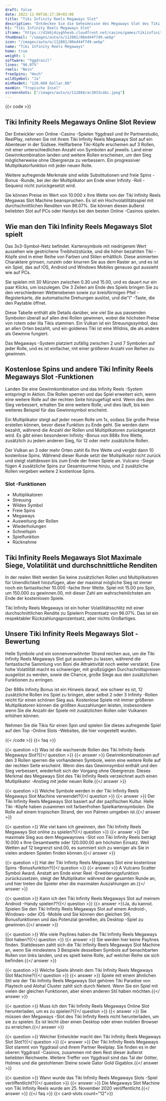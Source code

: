 ```yaml
---
draft: false
date: 2022-11-09T16:17:38+03:00
title: "Tiki Infinity Reels Megaways Slot"
description: "Entdecken Sie die Geheimnisse des Megaways Slot des Tiki Infinity Reels in unserer vollständigen Übersicht über das Gameplay, die Funktionen und wo man ihn mit dem besten Casino -Bonus spielen kann."
h1: "Tiki Infinity Reels Megaways Slot"
iframe: "https://d1k6j4zyghhevb.cloudfront.net/casino/games/tikiinfinityreelsmegaways/index.html?gameid=tikiinfinityreelsmegaways&channel=web&moneymode=fun&partnerid=77&lang=en"
thumbnail: "/images/auto/o/112881/80ed44f7d9.webp"
icon: "/images/auto/o/112881/80ed44f7d9.webp"
name: "Tiki Infinity Reels Megaways"
home: true
weight: 1
software: "Yggdrasil"
lines: "96.07%"
reels: "Nein"
freeSpins: "Hoch"
wildSymbol: "Ja"
minMaxBet: "120.000 Dollar.00"
maxWin: "Tropische Insel"
screenshots: ["/images/auto/o/112884/ac3033cabc.jpeg"]
---
```


{{< code >}}<h2>Tiki Infinity Reels Megaways Online Slot Review</h2><p>Der Entwickler von Online -Casino -Spielen Yggdrasil und ihr Partnerstudio, ReelPlay, nehmen Sie mit ihrem Tiki Infinity Reels Megaways Slot auf ein Abenteuer in der Südsee. Hellfarbene Tiki-Köpfe erscheinen auf 3 Rollen, mit einer unterschiedlichen Anzahl von Symbolen auf jeweils. Land einer Gewinnkombination landen und weitere Rollen erscheinen, um den Sieg möglicherweise ohne Obergrenze zu verbessern. Ein progressiver Multiplikatorfunktion mit jeder neuen Rolle.</p><p>Weitere aufregende Merkmale sind wilde Substitutionen und freie Spins -Bonus -Runde, bei der der Multiplikator am Ende einer Infinity -Roll -Sequenz nicht zurückgesetzt wird.</p><p>Sie können Preise im Wert von 10.000 x Ihre Wette von der Tiki Infinity Reels Megawas Slot Machine beanspruchen. Es ist ein Hochvolatilitätsspiel mit durchschnittlichen Renditen von 96.07%. Sie können diesen äußerst beliebten Slot auf PCs oder Handys bei den besten Online -Casinos spielen.</p><h2>Wie man den Tiki Infinity Reels Megaways Slot spielt</h2><p>Das 3x3-Symbol-Netz befindet. Kartensymbole mit niedrigerem Wert aussehen wie gestrichene Treibholzstücke, und die höher bezahlten Tiki -Köpfe sind in einer Reihe von Farben und Stilen erhältlich. Diese animierten Charaktere grinsen, runzeln oder knurren Sie aus dem Raster an, und es ist ein Spiel, das auf iOS, Android und Windows Mobiles genauso gut aussieht wie auf PCs.</p><p>Sie spielen mit 30 Münzen zwischen 0.30 und 15.00, und es dauert nur ein paar Klicks, um loszulegen. Die 3 Zeilen am Ende des Spiels bringen Sie zu den verschiedenen Wettenebenen sowie zur kreisförmigen Pfeil -Registerkarte, die automatische Drehungen auslöst, und die"I" -Taste, die den Paytable öffnet.</p><p>Diese Tabelle enthält alle Details darüber, wie viel Sie aus passenden Symbolen überall auf allen drei Rollen gewinnen, wobei die höchsten Preise von rotem oder lila Tikis stammen. Ein Vulkan ist ein Streuungssymbol, das an allen Orten bezahlt, und ein goldenes Tiki ist eine Wildnis, die als andere als Gewinne fungiert.</p><p>Das Megaways -System platziert zufällig zwischen 2 und 7 Symbolen auf jeder Rolle, und es ist einfacher, mit einer größeren Anzahl von Reihen zu gewinnen.</p><h2>Kostenlose Spins und andere Tiki Infinity Reels Megaways Slot -Funktionen</h2><p>Landen Sie eine Gewinnkombination und das Infinity Reels -System entspringt in Aktion. Die Rollen sperren und das Spiel erweitert sich, wenn eine weitere Rolle auf der rechten Seite hinzugefügt wird. Wenn dies den Sieg verbessert, erhalten Sie eine weitere Rolle, und dies läuft, bis kein weiteres Beispiel für das Gewinnsymbol erscheint.</p><p>Ein Multiplikator steigt auf jeder neuen Rolle um 1x, sodass Sie große Preise erstellen können, bevor diese Funktion zu Ende geht. Sie werden dann bezahlt, während die Anzahl der Rollen und Multiplikatoren zurückgesetzt wird. Es gibt einen besonderen Infinity -Bonus von 888x Ihre Wette, zusätzlich zu jedem anderen Sieg, für 12 oder mehr zusätzliche Rollen.</p><p>Der Vulkan an 3 oder mehr Orten zahlt 6x Ihre Wette und vergibt dann 10 kostenlose Spins. Während dieser Runde setzt der Multiplikator nicht zurück und steigt stattdessen bis zum Ende der freien Spiele an. Vulcano -Siege fügen 4 zusätzliche Spins zur Gesamtsumme hinzu, und 2 zusätzliche Rollen vergeben weitere 2 kostenlose Spins.</p><h3>
Slot -Funktionen</h3><ul>
<li></span>
Multiplikatoren</li>
<li></span>
Streuung</li>
<li></span>
Wildes Symbol</li>
<li></span>
Freie Spins</li>
<li></span>
Megaways</li>
<li></span>
Ausweitung der Rollen</li>
<li></span>
Wiederholungen</li>
<li></span>
Schnellspin</li>
<li></span>
Spielfunktion</li>
<li></span>
Rücknahme</li></ul><h2>Tiki Infinity Reels Megaways Slot Maximale Siege, Volatilität und durchschnittliche Renditen</h2><p>In der realen Welt werden Sie keine zusätzlichen Rollen und Multiplikatoren für Unendlichkeit hinzufügen, aber der maximal mögliche Sieg ist immer noch ein fantastischer 10.000 -fache Ihrer Wette. Spiel mit 15.00 pro Spin, um 150.000 zu gewinnen.00, mit dieser Zahl am wahrscheinlichsten am Ende der kostenlosen Spiele.</p><p>Tiki Infinity Reels Megaways ist ein hoher Volatilitätsschlitz mit einer durchschnittlichen Rendite zu Spielern Prozentsatz von 96.07%. Das ist ein respektabler Rückzahlungsprozentsatz, aber nichts Großartiges.</p><h2>Unsere Tiki Infinity Reels Megaways Slot -Bewertung</h2><p>Helle Symbole und ein sonnenverwöhnter Strand reichen aus, um die Tiki Infinity Reels Megaways Slot gut aussehen zu lassen, während die fantastische Sammlung von Boni die Attraktivität noch weiter verstärkt. Eine hohe Volatilität macht es schwieriger, mit großzügigen Durchschnittspreisen ausgelöst zu werden, sowie die Chance, große Siege aus den zusätzlichen Funktionen zu erringen.</p><p>Der 888x Infinity Bonus ist ein Hinweis darauf, wie schwer es ist, 12 zusätzliche Rollen ins Spiel zu bringen, aber selbst 2 oder 3 Infinity -Rollen reicht für einen schönen Sieg aus. Kostenlose Spiele mit immer größeren Multiplikatoren können die größten Auszahlungen leisten, insbesondere wenn Sie die Anzahl der Spiele mit zusätzlichen Rollen oder Vulkanen erhöhen können.</p><p>Nehmen Sie die Tikis für einen Spin und spielen Sie dieses aufregende Spiel auf den Top -Online Slots -Websites, die hier vorgestellt wurden.</p>
{{< /code >}}
{{< faq >}}

{{< question >}} Was ist die wachsende Rollen des Tiki Infinity Reels Megaways Slot?{{</ question >}}
{{< answer >}} Gewinnkombinationen auf den 3 Rollen sperren die vorhandenen Symbole, wenn eine weitere Rolle auf der rechten Seite erscheint. Wenn dies das Gewinnsymbol enthält und den Sieg verbessert, wiederholt sich der Vorgang ohne Obergrenze. Dieses Merkmal des Megaways Slot des Tiki Infinity Reels verzeichnet auch einen Multiplikator -Anstieg mit jeder neuen Rolle.{{</ answer >}}

{{< question >}} Welche Symbole werden in der Tiki Infinity Reels Megaways Slot Machine verwendet?{{</ question >}}
{{< answer >}} Der Tiki Infinity Reels Megaways Slot basiert auf der pazifischen Kultur. Helle Tiki -Köpfe haben zusammen mit farbenfrohen Spielkartensymbolen. Die Rolle auf einem tropischen Strand, der von Palmen umgeben ist.{{</ answer >}}

{{< question >}} Wie viel kann ich gewinnen, den Tiki Infinity Reels Megaways Slot online zu spielen?{{</ question >}}
{{< answer >}} Der maximale Sieg aus dem Megawayrows -Slot von Tiki Infinity Reels beträgt 10.000 x Ihre Gesamtwette oder 120.000.00 am höchsten Einsatz. Weil Wetten auf 12 begrenzt sind.00, es summiert sich zu weniger als Sie in vielen anderen Spielen finden können.{{</ answer >}}

{{< question >}} Hat der Tiki Infinity Reels Megaways Slot eine kostenlose Spins -Bonusfunktion?{{</ question >}}
{{< answer >}} A Vulcano Scatter Symbol Award. Anstatt am Ende einer Reel -Erweiterungsfunktion zurückzusetzen, steigt der Multiplikator während der gesamten Runde an, und hier treten die Spieler eher die maximalen Auszahlungen an.{{</ answer >}}

{{< question >}} Kann ich den Tiki Infinity Reels Megaways Slot auf meinem Android -Handy spielen??{{</ question >}}
{{< answer >}}Ja, du kannst. Spielen Sie den Tiki Infinity Reels Megaways Slot auf einem Android-, Windows- oder iOS -Mobile und Sie können den gleichen Stil, Bonusfunktionen und das Potenzial genießen, als Desktop -Spiel zu gewinnen.{{</ answer >}}

{{< question >}} Wie viele Paylines haben die Tiki Infinity Reels Megaways Slot haben?{{</ question >}}
{{< answer >}} Sie werden hier keine Paylines finden. Stattdessen zahlt sich die Tiki Infinity Reels Megaways Slot Machine an, wenn Sie mindestens 3 Beispiele desselben Symbols auf benachbarten Rollen von links landen, und es spielt keine Rolle, auf welcher Reihe sie sich befinden.{{</ answer >}}

{{< question >}} Welche Spiele ähneln dem Tiki Infinity Reels Megaways Slot Machine?{{</ question >}}
{{< answer >}} Spiele mit einem ähnlichen Stil wie der Tiki Infinity Reels Megaways Slot gehören Tiki Paradise von Playtech und Aloha! Cluster zahlt sich durch Netent. Wenn Sie ein Spiel mit vielen der gleichen Funktionen, aber einen anderen Stil haben möchten.{{</ answer >}}

{{< question >}} Muss ich den Tiki Infinity Reels Megaways Online Slot herunterladen, um es zu spielen?{{</ question >}}
{{< answer >}} Sie müssen den Megaways -Slot des Tiki Infinity Reels nicht herunterladen, um sie zu spielen. Es ist leicht über einen Desktop oder einen mobilen Browser zu erreichen.{{</ answer >}}

{{< question >}} Welcher Entwickler macht den Tiki Infinity Reels Megaways Slot Slot?{{</ question >}}
{{< answer >}} Der Tiki Infinity Reels Megaways Slot stammt von Yggdrasil und ihrem Partner Reelplay. Sie finden es in der oberen Yggdrasil -Casinos, zusammen mit dem Rest dieser äußerst beliebten Reichweite. Weitere Treffer von Yggdrasil sind das Tal der Götter, Holmes und die gestohlenen Steine sowie Gator Gold Gigablox.{{</ answer >}}

{{< question >}} Wann wurde das Tiki Infinity Reels Megaways Slots -Spiel veröffentlicht?{{</ question >}}
{{< answer >}} Die Megaways Slot Machine von Tiki Infinity Reels wurde am 25. November 2020 veröffentlicht.{{</ answer >}}
{{</ faq >}}
{{< card-slots count="12">}}